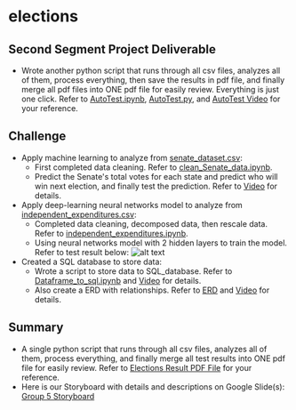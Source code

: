 # elections
## Second Segment Project Deliverable
- Wrote another python script that runs through all csv files, analyzes all of them, process everything, then save the results in pdf file, and finally merge all pdf files into ONE pdf file for easily review. Everything is just one click. Refer to [AutoTest.ipynb](../hiep/AutoTest.ipynb), [AutoTest.py](../hiep/AutoTest.py), and [AutoTest Video](../hiep/AutoTest.m4v) for your reference.

## Challenge
- Apply machine learning to analyze from [senate_dataset.csv](../hiep/Resources/senate_dataset.csv):
  - First completed data cleaning. Refer to [clean_Senate_data.ipynb](../hiep/clean_Senate_data.ipynb).
  - Predict the Senate's total votes for each state and predict who will win next election, and finally test the prediction. Refer to [Video](../hiep/Senate_Prediction.m4v) for details.
- Apply deep-learning neural networks model to analyze from [independent_expenditures.csv](../hiep/Resources/independent_expenditures_2004-2020.csv.zip):
  - Completed data cleaning, decomposed data, then rescale data. Refer to [independent_expenditures.ipynb](../hiep/independent_expenditures.ipynb).
  - Using neural networks model with 2 hidden layers to train the model. Refer to test result below:
  ![alt text](../hiep/independent_expenditures_2020.png)
- Created a SQL database to store data:
  - Wrote a script to store data to SQL_database. Refer to [Dataframe_to_sql.ipynb](../hiep/Dataframe_to_sql.ipynb) and [Video](../hiep/SQL_database.m4v) for details.
  - Also create a ERD with relationships. Refer to [ERD](../hiep/ERD.png) and [Video](../hiep/SQL_ERD.m4v) for details.
 
## Summary
- A single python script that runs through all csv files, analyzes all of them, process everything, and finally merge all test results into ONE pdf file for easily review. Refer to [Elections Result PDF File](../hiep/Results_Elections.pdf) for your reference.
- Here is our Storyboard with details and descriptions on Google Slide(s): [Group 5 Storyboard](https://docs.google.com/presentation/d/1E93kYEQFJNGIZQmk9z00w1K3CHVzehhQ3yrYlhuCUcg/edit?ts=60823a15#slide=id.gd441bd4197_0_6)
